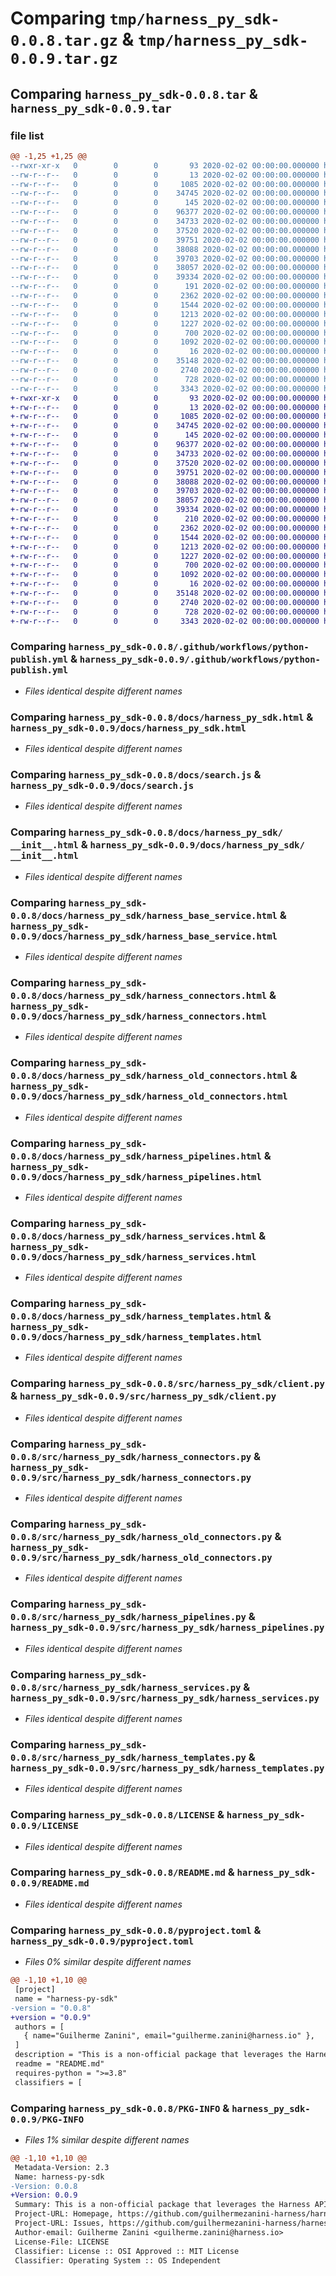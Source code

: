 # Comparing `tmp/harness_py_sdk-0.0.8.tar.gz` & `tmp/harness_py_sdk-0.0.9.tar.gz`

## Comparing `harness_py_sdk-0.0.8.tar` & `harness_py_sdk-0.0.9.tar`

### file list

```diff
@@ -1,25 +1,25 @@
--rwxr-xr-x   0        0        0       93 2020-02-02 00:00:00.000000 harness_py_sdk-0.0.8/publish.sh
--rw-r--r--   0        0        0       13 2020-02-02 00:00:00.000000 harness_py_sdk-0.0.8/requirements.txt
--rw-r--r--   0        0        0     1085 2020-02-02 00:00:00.000000 harness_py_sdk-0.0.8/.github/workflows/python-publish.yml
--rw-r--r--   0        0        0    34745 2020-02-02 00:00:00.000000 harness_py_sdk-0.0.8/docs/harness_py_sdk.html
--rw-r--r--   0        0        0      145 2020-02-02 00:00:00.000000 harness_py_sdk-0.0.8/docs/index.html
--rw-r--r--   0        0        0    96377 2020-02-02 00:00:00.000000 harness_py_sdk-0.0.8/docs/search.js
--rw-r--r--   0        0        0    34733 2020-02-02 00:00:00.000000 harness_py_sdk-0.0.8/docs/harness_py_sdk/ __init__.html
--rw-r--r--   0        0        0    37520 2020-02-02 00:00:00.000000 harness_py_sdk-0.0.8/docs/harness_py_sdk/harness_base_service.html
--rw-r--r--   0        0        0    39751 2020-02-02 00:00:00.000000 harness_py_sdk-0.0.8/docs/harness_py_sdk/harness_connectors.html
--rw-r--r--   0        0        0    38088 2020-02-02 00:00:00.000000 harness_py_sdk-0.0.8/docs/harness_py_sdk/harness_old_connectors.html
--rw-r--r--   0        0        0    39703 2020-02-02 00:00:00.000000 harness_py_sdk-0.0.8/docs/harness_py_sdk/harness_pipelines.html
--rw-r--r--   0        0        0    38057 2020-02-02 00:00:00.000000 harness_py_sdk-0.0.8/docs/harness_py_sdk/harness_services.html
--rw-r--r--   0        0        0    39334 2020-02-02 00:00:00.000000 harness_py_sdk-0.0.8/docs/harness_py_sdk/harness_templates.html
--rw-r--r--   0        0        0      191 2020-02-02 00:00:00.000000 harness_py_sdk-0.0.8/src/harness_py_sdk/ __init__.py
--rw-r--r--   0        0        0     2362 2020-02-02 00:00:00.000000 harness_py_sdk-0.0.8/src/harness_py_sdk/client.py
--rw-r--r--   0        0        0     1544 2020-02-02 00:00:00.000000 harness_py_sdk-0.0.8/src/harness_py_sdk/harness_connectors.py
--rw-r--r--   0        0        0     1213 2020-02-02 00:00:00.000000 harness_py_sdk-0.0.8/src/harness_py_sdk/harness_old_connectors.py
--rw-r--r--   0        0        0     1227 2020-02-02 00:00:00.000000 harness_py_sdk-0.0.8/src/harness_py_sdk/harness_pipelines.py
--rw-r--r--   0        0        0      700 2020-02-02 00:00:00.000000 harness_py_sdk-0.0.8/src/harness_py_sdk/harness_services.py
--rw-r--r--   0        0        0     1092 2020-02-02 00:00:00.000000 harness_py_sdk-0.0.8/src/harness_py_sdk/harness_templates.py
--rw-r--r--   0        0        0       16 2020-02-02 00:00:00.000000 harness_py_sdk-0.0.8/.gitignore
--rw-r--r--   0        0        0    35148 2020-02-02 00:00:00.000000 harness_py_sdk-0.0.8/LICENSE
--rw-r--r--   0        0        0     2740 2020-02-02 00:00:00.000000 harness_py_sdk-0.0.8/README.md
--rw-r--r--   0        0        0      728 2020-02-02 00:00:00.000000 harness_py_sdk-0.0.8/pyproject.toml
--rw-r--r--   0        0        0     3343 2020-02-02 00:00:00.000000 harness_py_sdk-0.0.8/PKG-INFO
+-rwxr-xr-x   0        0        0       93 2020-02-02 00:00:00.000000 harness_py_sdk-0.0.9/publish.sh
+-rw-r--r--   0        0        0       13 2020-02-02 00:00:00.000000 harness_py_sdk-0.0.9/requirements.txt
+-rw-r--r--   0        0        0     1085 2020-02-02 00:00:00.000000 harness_py_sdk-0.0.9/.github/workflows/python-publish.yml
+-rw-r--r--   0        0        0    34745 2020-02-02 00:00:00.000000 harness_py_sdk-0.0.9/docs/harness_py_sdk.html
+-rw-r--r--   0        0        0      145 2020-02-02 00:00:00.000000 harness_py_sdk-0.0.9/docs/index.html
+-rw-r--r--   0        0        0    96377 2020-02-02 00:00:00.000000 harness_py_sdk-0.0.9/docs/search.js
+-rw-r--r--   0        0        0    34733 2020-02-02 00:00:00.000000 harness_py_sdk-0.0.9/docs/harness_py_sdk/ __init__.html
+-rw-r--r--   0        0        0    37520 2020-02-02 00:00:00.000000 harness_py_sdk-0.0.9/docs/harness_py_sdk/harness_base_service.html
+-rw-r--r--   0        0        0    39751 2020-02-02 00:00:00.000000 harness_py_sdk-0.0.9/docs/harness_py_sdk/harness_connectors.html
+-rw-r--r--   0        0        0    38088 2020-02-02 00:00:00.000000 harness_py_sdk-0.0.9/docs/harness_py_sdk/harness_old_connectors.html
+-rw-r--r--   0        0        0    39703 2020-02-02 00:00:00.000000 harness_py_sdk-0.0.9/docs/harness_py_sdk/harness_pipelines.html
+-rw-r--r--   0        0        0    38057 2020-02-02 00:00:00.000000 harness_py_sdk-0.0.9/docs/harness_py_sdk/harness_services.html
+-rw-r--r--   0        0        0    39334 2020-02-02 00:00:00.000000 harness_py_sdk-0.0.9/docs/harness_py_sdk/harness_templates.html
+-rw-r--r--   0        0        0      210 2020-02-02 00:00:00.000000 harness_py_sdk-0.0.9/src/harness_py_sdk/ __init__.py
+-rw-r--r--   0        0        0     2362 2020-02-02 00:00:00.000000 harness_py_sdk-0.0.9/src/harness_py_sdk/client.py
+-rw-r--r--   0        0        0     1544 2020-02-02 00:00:00.000000 harness_py_sdk-0.0.9/src/harness_py_sdk/harness_connectors.py
+-rw-r--r--   0        0        0     1213 2020-02-02 00:00:00.000000 harness_py_sdk-0.0.9/src/harness_py_sdk/harness_old_connectors.py
+-rw-r--r--   0        0        0     1227 2020-02-02 00:00:00.000000 harness_py_sdk-0.0.9/src/harness_py_sdk/harness_pipelines.py
+-rw-r--r--   0        0        0      700 2020-02-02 00:00:00.000000 harness_py_sdk-0.0.9/src/harness_py_sdk/harness_services.py
+-rw-r--r--   0        0        0     1092 2020-02-02 00:00:00.000000 harness_py_sdk-0.0.9/src/harness_py_sdk/harness_templates.py
+-rw-r--r--   0        0        0       16 2020-02-02 00:00:00.000000 harness_py_sdk-0.0.9/.gitignore
+-rw-r--r--   0        0        0    35148 2020-02-02 00:00:00.000000 harness_py_sdk-0.0.9/LICENSE
+-rw-r--r--   0        0        0     2740 2020-02-02 00:00:00.000000 harness_py_sdk-0.0.9/README.md
+-rw-r--r--   0        0        0      728 2020-02-02 00:00:00.000000 harness_py_sdk-0.0.9/pyproject.toml
+-rw-r--r--   0        0        0     3343 2020-02-02 00:00:00.000000 harness_py_sdk-0.0.9/PKG-INFO
```

### Comparing `harness_py_sdk-0.0.8/.github/workflows/python-publish.yml` & `harness_py_sdk-0.0.9/.github/workflows/python-publish.yml`

 * *Files identical despite different names*

### Comparing `harness_py_sdk-0.0.8/docs/harness_py_sdk.html` & `harness_py_sdk-0.0.9/docs/harness_py_sdk.html`

 * *Files identical despite different names*

### Comparing `harness_py_sdk-0.0.8/docs/search.js` & `harness_py_sdk-0.0.9/docs/search.js`

 * *Files identical despite different names*

### Comparing `harness_py_sdk-0.0.8/docs/harness_py_sdk/ __init__.html` & `harness_py_sdk-0.0.9/docs/harness_py_sdk/ __init__.html`

 * *Files identical despite different names*

### Comparing `harness_py_sdk-0.0.8/docs/harness_py_sdk/harness_base_service.html` & `harness_py_sdk-0.0.9/docs/harness_py_sdk/harness_base_service.html`

 * *Files identical despite different names*

### Comparing `harness_py_sdk-0.0.8/docs/harness_py_sdk/harness_connectors.html` & `harness_py_sdk-0.0.9/docs/harness_py_sdk/harness_connectors.html`

 * *Files identical despite different names*

### Comparing `harness_py_sdk-0.0.8/docs/harness_py_sdk/harness_old_connectors.html` & `harness_py_sdk-0.0.9/docs/harness_py_sdk/harness_old_connectors.html`

 * *Files identical despite different names*

### Comparing `harness_py_sdk-0.0.8/docs/harness_py_sdk/harness_pipelines.html` & `harness_py_sdk-0.0.9/docs/harness_py_sdk/harness_pipelines.html`

 * *Files identical despite different names*

### Comparing `harness_py_sdk-0.0.8/docs/harness_py_sdk/harness_services.html` & `harness_py_sdk-0.0.9/docs/harness_py_sdk/harness_services.html`

 * *Files identical despite different names*

### Comparing `harness_py_sdk-0.0.8/docs/harness_py_sdk/harness_templates.html` & `harness_py_sdk-0.0.9/docs/harness_py_sdk/harness_templates.html`

 * *Files identical despite different names*

### Comparing `harness_py_sdk-0.0.8/src/harness_py_sdk/client.py` & `harness_py_sdk-0.0.9/src/harness_py_sdk/client.py`

 * *Files identical despite different names*

### Comparing `harness_py_sdk-0.0.8/src/harness_py_sdk/harness_connectors.py` & `harness_py_sdk-0.0.9/src/harness_py_sdk/harness_connectors.py`

 * *Files identical despite different names*

### Comparing `harness_py_sdk-0.0.8/src/harness_py_sdk/harness_old_connectors.py` & `harness_py_sdk-0.0.9/src/harness_py_sdk/harness_old_connectors.py`

 * *Files identical despite different names*

### Comparing `harness_py_sdk-0.0.8/src/harness_py_sdk/harness_pipelines.py` & `harness_py_sdk-0.0.9/src/harness_py_sdk/harness_pipelines.py`

 * *Files identical despite different names*

### Comparing `harness_py_sdk-0.0.8/src/harness_py_sdk/harness_services.py` & `harness_py_sdk-0.0.9/src/harness_py_sdk/harness_services.py`

 * *Files identical despite different names*

### Comparing `harness_py_sdk-0.0.8/src/harness_py_sdk/harness_templates.py` & `harness_py_sdk-0.0.9/src/harness_py_sdk/harness_templates.py`

 * *Files identical despite different names*

### Comparing `harness_py_sdk-0.0.8/LICENSE` & `harness_py_sdk-0.0.9/LICENSE`

 * *Files identical despite different names*

### Comparing `harness_py_sdk-0.0.8/README.md` & `harness_py_sdk-0.0.9/README.md`

 * *Files identical despite different names*

### Comparing `harness_py_sdk-0.0.8/pyproject.toml` & `harness_py_sdk-0.0.9/pyproject.toml`

 * *Files 0% similar despite different names*

```diff
@@ -1,10 +1,10 @@
 [project]
 name = "harness-py-sdk"
-version = "0.0.8"
+version = "0.0.9"
 authors = [
   { name="Guilherme Zanini", email="guilherme.zanini@harness.io" },
 ]
 description = "This is a non-official package that leverages the Harness API using Python."
 readme = "README.md"
 requires-python = ">=3.8"
 classifiers = [
```

### Comparing `harness_py_sdk-0.0.8/PKG-INFO` & `harness_py_sdk-0.0.9/PKG-INFO`

 * *Files 1% similar despite different names*

```diff
@@ -1,10 +1,10 @@
 Metadata-Version: 2.3
 Name: harness-py-sdk
-Version: 0.0.8
+Version: 0.0.9
 Summary: This is a non-official package that leverages the Harness API using Python.
 Project-URL: Homepage, https://github.com/guilhermezanini-harness/harness-py-sdk
 Project-URL: Issues, https://github.com/guilhermezanini-harness/harness-py-sdk/issues
 Author-email: Guilherme Zanini <guilherme.zanini@harness.io>
 License-File: LICENSE
 Classifier: License :: OSI Approved :: MIT License
 Classifier: Operating System :: OS Independent
```

